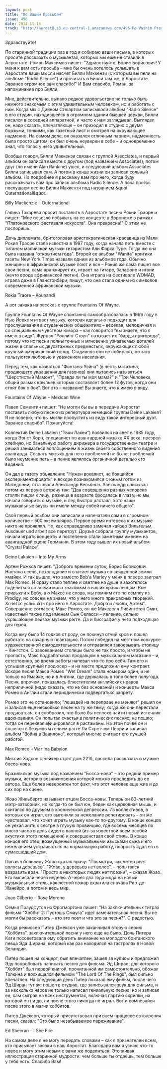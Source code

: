 ```yaml
---
layout: post
title: "По Вашим Просьбам"
issue: 496
date: 2014-11-16
track: "http://aerost8.s3.eu-central-1.amazonaws.com/496-Po Vashim Pros'bam.mp3"
---
```


Здравствуйте!

По старинной традиции раз в год я собираю ваши письма, в которых просите рассказать о музыкантах, которых мы еще не ставили в Аэростате. Роман Максимов пишет: "Здравствуйте, Борис Борисович! У меня к вам есть просьба – мне бы очень хотелось услышать в Аэростате ваши мысли насчет Билли Маккензи (с которым вы пели на альбоме "Radio Silence") и прочитать о Билли там же, в Аэростате. Заранее огромное вам спасибо!" И Вам спасибо, Роман, за напоминание про Билли.

Мне, действительно, выпало редкое удовольствие не только быть немного знакомым с этим удивительным человеком, но и работать с ним. Когда мы с Дэйвом Стюартом записывали альбом "Radio Silence" в его студии, находившейся в огромном здании бывшей церкви, Билли писался в соседней аппаратной, и часто к нам заглядывал. Выглядел он, надо сказать, впечатляюще – он приходил в студию с двумя борзыми, тонкими, как газетный лист и смотрел на окружающее надменно. На самом деле, он оказался отличным парнем, надменность была просто щитом; он был очень неуверен в себе – и одновременно знал, что голос у него удивительный.

Вообще говоря, Билли Маккензи связан с группой Associates, и первый альбом он записал вместе с другом (под названием Associates); потом друг (по имени Alan Rankine) ушел, и следующий альбом Associates Билли записывал сам. А потом в конце жизни он записал сольный альбом. Но подробнее я расскажу вам про него, когда буду рассказывать вам про запись альбома Radio Silence. А пока протос послушаем песню Билли Маккензи под названием &quot Outernational&quot.

Billy Mackenzie – Outernational

Галина Токарева просит поставить в Аэростате песню Рокии Траоре и пишет: "Мне повезло побывать на ее концерте в Воронеже в рамках "Платоновского фестиваля искусств". Она прекрасна!" С этим не поспоришь.

Дочь дипломата, бритоголовая аристократическая красавица из Мали Рокия Траоре стала известна в 1997 году, когда начала петь вместе с титаном малийской музыки гитаристом Али Фарка Туре. Тогда же она была названа "открытием года". Второй ее альбом "Wanita" критики газеты New York Times назвали одним из альбомов года. Обычно женщины в африканской музыке поют и все – Рокия же сама пишет все свои песни, сама аранжирует их, играет на гитаре, балафоне и нгони (нечто вроде африканской лютни). Она играла на фестивале WOMAD, играла даже в Гланстонбёри; пишут, что она стала одним из символов современной африканской музыки.

Rokia Traore – Kounandi

А вот заявка на рассказ о группе Fountains Of Wayne.

Группе Fountains Of Wayne спонтанно самообразовалась в 1996 году в Нью Йорке и играет музыку, которая идеально подходит для прослушивания в студенческих общежитиях – веселая, мелодичная и со специальным чувством юмора – как говорится "вы знаете, что я имею в виду". Журнал "Роллинг Стоун" называет их "барды пригорода", потому что их песни полны точных и мгновенно узнаваемых деталей жизни в спальных двухэтажных предместьях, окружающих любой крупный американский город. Стадионов они не собирают, но зато пользуются любовью и уважением населения.

Перед тем, как назваться "Фонтаны Уэйна" (в честь магазина, продающего украшения для газонов) они пытались называться "Шерстистый Мамонт", "Правда ли ты моя мама?" и "Три Человека, общий размах крыльев которых составляет более 12 футов, когда они стоят бок о бок". Вот это – название! Вы знаете, что я имею в виду.

Fountains Of Wayne – Mexican Wine

Павел Сементин пишет: "Не могли бы вы в передаче Аэростат поставить любую песню из репертуара немецкой группы Deine Lakaien? Я не поверю, что вы могли пропустить из виду такой интересный дуэт. Заранее спасибо". Пожалуйста!

Коллектив Deine Lakaien ("Твои Лакеи") появился на свет в 1985 году, когда Эрнст Хорн, специалист по авангардной музыке XX века, презрел хлебную, но банальную работу дирижера в государственном театре и решил заниматься воплощением в жизнь своего собственного видения авангарда. Создать музыку для него проблемой не было: проблемой было неумение петь – а пение являлось органичной деталью его видения.

Он дал в газету объявление "Нужен вокалист, не боящийся экспериментировать" и вскоре познакомился с юным готом из Македонии; гота звали Александр Вельянов. Александр описывал потом их первую встречу так: "Два совершенно разных человека стояли лицом к лицу; разница в возрасте бросалась в глаза; но мы начали говорить о музыке, и лед быстро растаял, хотя наши музыкальные вкусы ни имели между собой ничего общего".

Свой первый альбом они записали и напечатали сами в огромном количестве – 500 экземпляров. Первое время интереса к их музыке никто не проявлял. Но, как справедливо замечал кайзер Вильгельм, Ausdauer und arbeit все перетрут. Друзья собрали группу музыкантов, начали играть концерты и постепенно стали заметным именем на авангардной сцене Германии. В этом году вышел их новый альбом "Crystal Palace".

Deine Lakaien – Into My Arms

Артем Рожков пишет: "Доброго времени суток, Борис Борисович. Настала осень, похолодание и спасает музыка со священной земли ямайки. И так вышло, что заместо Bob'a Marley у меня в плеере заиграл Max Romeo. И сразу стало теплее и светлее на душе и захотелось поделиться со всеми мало знакомым в наших краях певцом. Все привыкли к Бобу, а о Максе не слова, мы помним его по семплу из Prodigy, но совсем не знаем, что у него много прекрасных творений. Хочется услышать про него в Аэростате. Добра и любви, Артем". Совершенно согласен; Макс Ромео, он же Максвелл Ливингстон Смит, известный также под именем Сын Селасси – явление, сильно украшающее пейзаж музыки рэгге. Да и биография у него подходящая для героя.

Когда ему было 14 годков от роду, он покинул отчий кров и пошел работать на сахарную плантацию. Потом победил на местном конкурсе художественной самодеятельности и отправился завоевывать столицу – Кингстон. С завоеванием столицы было не так просто, и чтобы не пропасть, Макс подрабатывал продавцом в музыкальном магазине – и, естественно, во время работы напевал что-то про себя. Там его и услышал крупный продюсер – и на месте предложил ему контракт. Вскоре песня Макса Ромео "Wet Dream" стала номером один, и не только на Ямайке, но и в Англии, где держалась в топе более полугода. Песня, впрочем, показалась блюстителям английских нравов неприличной (надо сказать, что не без оснований) и концерты Макса Ромео в Англии стали периодически подвергаться запрету.

Ромео это не остановило; "лошадей на переправе не меняют" решил он и записал еще несколько песен на ту же тему; когда же они перестали продаваться, он сообразил, что было бы неплохо найти новый источник вдохновения. Он попытал счастья в политических песнях; не пошло; тогда он переквалифицировался в растаманы. На этой почве он и сошелся с безумным гением рэгге Ли Скретчем Перри и записал альбом "Война в Вавилоне", который многие считают его лучшей работой.

Max Romeo – War Ina Babylon

Миссис Хадсон с Бейкер стрит дом 221б, просила рассказать о музыке босса-нова.

Бразильская музыка под названием "Босса-нова" – это редкий пример музыки, историю возникновения которой можно проследить до ее автора. Еще более невероятен тот факт, что этот человек еще жив и до сих пор на сцене.

Жоао Жильберто называют отцом Босса-новы. Теперь он 83-летний мэтр-затворник, но когда-то он был юн, беден как церковная мышь, и скитался по друзьям в хронической депрессии. Из коллективов, в которых он играл, его выгоняли за нежелание репетировать – он же чувствовал, что хочет играть музыку как-то по-другому. В конце концов он уехал жить к сестре в глухую провинцию, где восемь месяцев по много часов в день сидел в ванной (из-за известной всем особой акустики этого помещения) и совершенствал свой стиль. В конце концов его отец, возмущенный музыкальными изысками сына и его нежеланием устраиваться на нормальную работу, попросту сдал его в сумасшедший дом.

Попав в больницу Жоао сказал врачу: "Посмотри, как ветер рвет волосы деревьев". "Жоао, у деревьев нет волос", – попытался возразить врач. "Просто в некоторых людях нет поэзии", – сказал Жоао. Его выписали через неделю. А через два года мода на новый музыкальный стиль, как лесной пожар охватила сначала Рио-де-Жанейро, а потом и весь мир.

Joao Gilberto – Rosa Moreno

Семья Праудфутов из Фрогмортона пишет: "На заключительных титрах фильма "Хоббит 2: Пустошь Смауга" идет замечательная песня. Вы не могли бы рассказать – кто это поет и что это за песня?". С радостью.

Когда режиссер Питер Джексон уже заканчивал вторую серию "Хоббита", заключительной песни у него еще не было. Дочь Питера Кати посоветовала ему обратить внимание на молодого британского певца Эда Ширана, который как раз находился на гастролях в Новой Зеландии.

Питер пошел на концерт, был впечатлен, зашел за кулисы и предложил Эду попробовать написать песню для фильма. Эд Ширан, для которого "Хоббит" был первой книгой, прочитанной им самостоятельно, обожал Толкина и восхищался фильмом "The Lord Of The Rings", был сильно впечатлен. На следующий день Питер показал ему фильм, после чего Эд Ширан тут же пошел в студию, где записывался звук для фильма, и за несколько часов не только написал гениальную песню, но и записал ее, сам сыграв на всех инструментах, включая партию скрипки, на которой он ни до, ни после этого никогда не играл. Вот и сомневайся после этого в магии хоббитов.

Питер Джексон, который присутствовал при всем процессе сотворения песни, сказал: "Это было незабываемое переживание".

Ed Sheeran – I See Fire

На самом деле я не могу передать словами – как я признателен всем, кто присылает заявки в наш Аэростат. Благодаря вам я узнаю что-то новое и могу этим новым с вами же поделиться. Это живая иллюстрация старинной мудрости: чем больше ты отдаешь, тем больше у тебя есть. Спасибо Вам!
